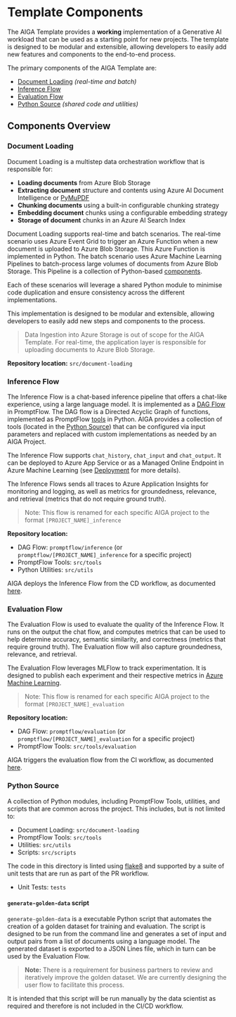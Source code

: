 # Template Components

The AIGA Template provides a **working** implementation of a Generative AI workload that can be used as a starting point for new projects. The template is designed to be modular and extensible, allowing developers to easily add new features and components to the end-to-end process.

The primary components of the AIGA Template are:

- [Document Loading](#document-loading) *(real-time and batch)*
- [Inference Flow](#inference-flow)
- [Evaluation Flow](#evaluation-flow)
- [Python Source](#python-source) *(shared code and utilities)*

## Components Overview

### Document Loading

Document Loading is a multistep data orchestration workflow that is responsible for:

- **Loading documents** from Azure Blob Storage
- **Extracting document** structure and contents using Azure AI Document Intelligence or [PyMuPDF](https://pymupdf.readthedocs.io/en/latest/)
- **Chunking documents** using a built-in configurable chunking strategy
- **Embedding document** chunks using a configurable embedding strategy
- **Storage of document** chunks in an Azure AI Search Index

Document Loading supports real-time and batch scenarios. The real-time scenario uses Azure Event Grid to trigger an Azure Function when a new document is uploaded to Azure Blob Storage. This Azure Function is implemented in Python. The batch scenario uses Azure Machine Learning Pipelines to batch-process large volumes of documents from Azure Blob Storage. This Pipeline is a collection of Python-based [components](https://learn.microsoft.com/en-us/azure/machine-learning/concept-component).

Each of these scenarios will leverage a shared Python module to minimise code duplication and ensure consistency across the different implementations.

This implementation is designed to be modular and extensible, allowing developers to easily add new steps and components to the process.

> Data Ingestion into Azure Storage is out of scope for the AIGA Template. For real-time, the application layer is responsible for uploading documents to Azure Blob Storage.

**Repository location:** `src/document-loading`

### Inference Flow

The Inference Flow is a chat-based inference pipeline that offers a chat-like experience, using a large language model. It is implemented as a [DAG Flow](https://microsoft.github.io/promptflow/concepts/concept-flows.html#dag-flow) in PromptFlow. The DAG flow is a Directed Acyclic Graph of functions, implemented as PromptFlow [tools](https://microsoft.github.io/promptflow/concepts/concept-tools.html) in Python. AIGA provides a collection of tools (located in the [Python Source](#python-source)) that can be configured via input parameters and replaced with custom implementations as needed by an AIGA Project.

The Inference Flow supports `chat_history`, `chat_input` and `chat_output`. It can be deployed to Azure App Service or as a Managed Online Endpoint in Azure Machine Learning (see [Deployment](../onboarding/deployment.md) for more details).

The Inference Flows sends all traces to Azure Application Insights for monitoring and logging, as well as metrics for groundedness, relevance, and retrieval (metrics that do not require ground truth).

> Note: This flow is renamed for each specific AIGA project to the format `[PROJECT_NAME]_inference`

**Repository location:**

- DAG Flow: `promptflow/inference` (or `promptflow/[PROJECT_NAME]_inference` for a specific project)
- PromptFlow Tools: `src/tools`
- Python Utilities: `src/utils`

AIGA deploys the Inference Flow from the CD workflow, as documented [here](../onboarding/github-actions.md).

### Evaluation Flow

The Evaluation Flow is used to evaluate the quality of the Inference Flow. It runs on the output the chat flow, and computes metrics that can be used to help determine accuracy, semantic similarity, and correctness (metrics that require ground truth). The Evaluation flow will also capture groundedness, relevance, and retrieval.

The Evaluation Flow leverages MLFlow to track experimentation. It is designed to publish each experiment and their respective metrics in [Azure Machine Learning](https://learn.microsoft.com/en-us/azure/machine-learning/concept-mlflow).

> Note: This flow is renamed for each specific AIGA project to the format `[PROJECT_NAME]_evaluation`

**Repository location:**

- DAG Flow: `promptflow/evaluation` (or `promptflow/[PROJECT_NAME]_evaluation` for a specific project)
- PromptFlow Tools: `src/tools/evaluation`

AIGA triggers the evaluation flow from the CI workflow, as documented [here](../onboarding/github-actions.md).

### Python Source

A collection of Python modules, including PromptFlow Tools, utilities, and scripts that are common across the project. This includes, but is not limited to:

- Document Loading: `src/document-loading`
- PromptFlow Tools: `src/tools`
- Utilities: `src/utils`
- Scripts: `src/scripts`

The code in this directory is linted using [flake8](https://flake8.pycqa.org/en/latest/) and supported by a suite of unit tests that are run as part of the PR workflow.

- Unit Tests: `tests`

#### `generate-golden-data` script

`generate-golden-data` is a executable Python script that automates the creation of a golden dataset for training and evaluation. The script is designed to be run from the command line and generates a set of input and output pairs from a list of documents using a language model. The generated dataset is exported to a JSON Lines file, which in turn can be used by the Evaluation Flow.

> **Note:** There is a requirement for business partners to review and iteratively improve the golden dataset. We are currently designing the user flow to facilitate this process.

It is intended that this script will be run manually by the data scientist as required and therefore is not included in the CI/CD workflow.
